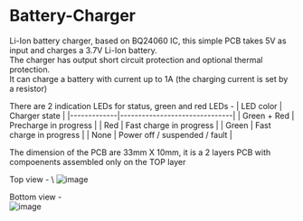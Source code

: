 # Battery-Charger

Li-Ion battery charger, based on BQ24060 IC, this simple PCB takes 5V as input and charges
a 3.7V Li-Ion battery. \
The charger has output short circuit protection and optional thermal protection. \
It can charge a battery with current up to 1A (the charging current is set by a resistor)

There are 2 indication LEDs for status, green and red LEDs -
| LED color   | Charger state                 |
|-------------|-------------------------------|
| Green + Red | Precharge in progress         |
| Red         | Fast charge in progress       |
| Green       | Fast charge in progress       |
| None        | Power off / suspended / fault |

The dimension of the PCB are 33mm X 10mm, it is a 2 layers PCB with compoenents assembled only on the TOP layer

Top view - \ 
![image](https://user-images.githubusercontent.com/119447042/212188589-60668929-589c-4c21-b75b-a4168886604b.png)

Bottom view -  \
![image](https://user-images.githubusercontent.com/119447042/212188629-1f806481-5ab1-419d-8a1f-1052dd723c13.png)

